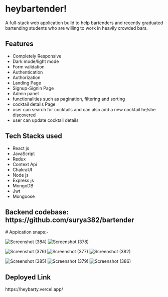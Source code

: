 # heybartender!
A full-stack web application build to help  bartenders and recently graduated bartending students who are willing to work in heavily crowded bars.


<h2>Features</h2>
<ul>
<li>Completely Responsive</li>
<li>Dark mode/light mode</li>
<li>Form validation</li>
<li>Authentication</li>
<li>Authorization</li>
<li>Landing Page</li>
<li>Signup-Signin Page</li>
<li>Admin panel</li>
<li>functionalities such as pagination, filtering and sorting</li>
<li>cocktail details Page</li>
<li>user can search for cocktails and can also add a new cocktail he/she discovered</li>
<li>user can update cocktail details</li>

</ul>

<h2>Tech Stacks used</h2>
<ul>
<li>React js</li>
<li>JavaScript</li>
<li>Redux</li>
<li>Context Api</li>
<li>ChakraUI</li>
<li>Node js</li>
<li>Express js</li>
<li>MongoDB</li>
<li>Jwt</li>
<li>Mongoose</li>

</ul>

<h2>Backend codebase: https://github.com/surya382/bartender </h2>
# Appication snaps:-

![Screenshot (384)](https://user-images.githubusercontent.com/107528641/232203637-a754623d-7f59-4395-9649-70f389d34a2a.png)
![Screenshot (378)](https://user-images.githubusercontent.com/107528641/232203697-b0c377cb-ab27-4335-b831-9cb5af37b57c.png)

![Screenshot (376)](https://user-images.githubusercontent.com/107528641/232203748-f27eaba7-7fe8-4325-8d12-d46bdabc41ed.png)
![Screenshot (377)](https://user-images.githubusercontent.com/107528641/232203770-e005613c-c190-4b32-a219-c49063df15fa.png)
![Screenshot (382)](https://user-images.githubusercontent.com/107528641/232203832-eb2baceb-fed4-49b4-b208-2c9e77e0c30d.png)

![Screenshot (385)](https://user-images.githubusercontent.com/107528641/232203861-07160170-2241-4a72-9be8-18aa3a517209.png)
![Screenshot (379)](https://user-images.githubusercontent.com/107528641/232203914-f4e6cd41-6a60-45a2-80ae-ea728ff4e0f9.png)
![Screenshot (386)](https://user-images.githubusercontent.com/107528641/232204515-ee5b1957-706c-4aae-8b1c-030a4dbea890.png)




<h2>Deployed Link</h2>
<p>https://heybarty.vercel.app/<p>


